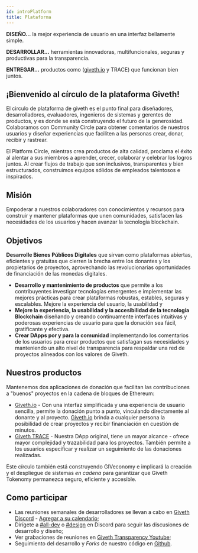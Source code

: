 ```yaml
---
id: introPlatform
title: Plataforma
---
```


**DISEÑO...** la mejor experiencia de usuario en una interfaz bellamente simple.

**DESARROLLAR...** herramientas innovadoras, multifuncionales, seguras y productivas para la transparencia.

**ENTREGAR...** productos como ([giveth.io](http://giveth.io/) y TRACE) que funcionan bien juntos.

## ¡Bienvenido al círculo de la plataforma Giveth!

El circulo de plataforma de giveth es el punto final para diseñadores, desarrolladores, evaluadores, ingenieros de sistemas y gerentes de productos, y es donde se está construyendo el futuro de la generosidad. Colaboramos con Community Circle para obtener comentarios de nuestros usuarios y diseñar experiencias que faciliten a las personas crear, donar, recibir y rastrear.

El Platform Circle, mientras crea productos de alta calidad, proclama el éxito al alentar a sus miembros a aprender, crecer, colaborar y celebrar los logros juntos. Al crear flujos de trabajo que son inclusivos, transparentes y bien estructurados, construimos equipos sólidos de empleados talentosos e inspirados.

## Misión

Empoderar a nuestros colaboradores con conocimientos y recursos para construir y mantener plataformas que unen comunidades, satisfacen las necesidades de los usuarios y hacen avanzar la tecnología blockchain.

## Objetivos

**Desarrolle Bienes Públicos Digitales** que sirvan como plataformas abiertas, eficientes y gratuitas que cierren la brecha entre los donantes y los propietarios de proyectos, aprovechando las revolucionarias oportunidades de financiación de las monedas digitales.

- **Desarrollo y mantenimiento de productos** que permite a los contribuyentes investigar tecnologías emergentes e implementar las mejores prácticas para crear plataformas robustas, estables, seguras y escalables.
Mejore la experiencia del usuario, la usabilidad y
- **Mejore la experiencia, la usabilidad y la accesibilidad de la tecnología Blockchain** diseñando y creando continuamente interfaces intuitivas y poderosas experiencias de usuario para que la donación sea fácil, gratificante y efectiva.
- **Crear DApps por y para la comunidad** implementando los comentarios de los usuarios para crear productos que satisfagan sus necesidades y manteniendo un alto nivel de transparencia para respaldar una red de proyectos alineados con los valores de Giveth.

## Nuestros productos

Mantenemos dos aplicaciones de donación que facilitan las contribuciones a "buenos" proyectos en la cadena de bloques de Ethereum:

- [Giveth.io](http://giveth.io/) - Con una interfaz simplificada y una experiencia de usuario sencilla, permite la donación punto a punto, vinculando directamente al donante y al proyecto. [Giveth.io](http://giveth.io/) brinda a cualquier persona la posibilidad de crear proyectos y recibir financiación en cuestión de minutos.
- [Giveth TRACE](http://trace.giveth.io/) - Nuestra DApp original, tiene un mayor alcance - ofrece mayor complejidad y trazabilidad para los proyectos. También permite a los usuarios especificar y realizar un seguimiento de las donaciones realizadas.

Este círculo también está construyendo GIVeconomy e implicará la creación y el despliegue de sistemas *en cadena* para garantizar que Giveth Tokenomy permanezca seguro, eficiente y accesible.

## Como participar

- Las reuniones semanales de desarrolladores se llevan a cabo en [Giveth Discord](https://discord.gg/vaTcgqMwVp) - [Agregar a su calendario](https://calendar.google.com/calendar/u/0/r?cid=givethdotio@gmail.com);
- Dirígete a [#all-dev](https://discord.gg/vaTcgqMwVp) o [#design](https://discord.gg/T6SYzH3rnD) en Discord para seguir las discusiones de desarrollo y diseño;
- Ver grabaciones de reuniones en [Giveth Transparency Youtube](https://www.youtube.com/channel/UCdqmP4axeI1hNmX20aZsOwg);
- Seguimiento del desarrollo y *Forks* de nuestro código en [Github](https://github.com/Giveth).